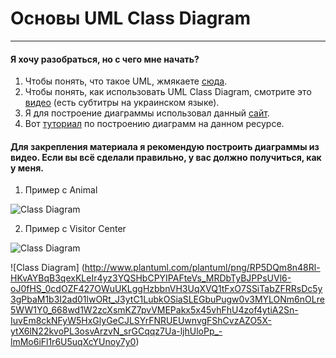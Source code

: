 # Основы UML Class Diagram
---
#### Я хочу разобраться, но с чего мне начать?
1) Чтобы понять, что такое UML, жмякаете [сюда](https://ru.wikipedia.org/wiki/UML).
2) Чтобы понять, как использовать UML Class Diagram, смотрите это [видео](https://www.youtube.com/watch?v=UI6lqHOVHic) (есть субтитры на украинском языке).
3) Я для построение диаграммы использовал данный [сайт](http://www.plantuml.com/plantuml/uml/SyfFKj2rKt3CoKnELR1Io4ZDoSa70000).
4) Вот [туториал](http://plantuml.com/ru/class-diagram) по построению диаграмм на данном ресурсе.
#### Для закрепления материала я рекомендую построить диаграммы из видео. Если вы всё сделали правильно, у вас должно получиться, как у меня.
1) Пример с Animal

![Class Diagram](http://www.plantuml.com/plantuml/png/JL3DQlD03BphANJyFegXPzD3Ga-5q1xIFe3Y25l4rWP9mT2VTw_eniQddHdcPz7EWonkqmX-4RsIqOJTIExx29FJBVYbAtgKJyP7e9E7KHVLWNkLYKRy0coK9cxHCw9zKZctA1g9gES5pYpz47Vsu1ol6VhtFp5JvFi3K7lVYqKHvuM_HR3zpSo3-8NjmDh7K9lMr74iyw6OEC3zOq_VJREMRSNQk5KswQMEwSEwGHJgV7fM2LjaYjNwRCnNM8QmfBLAEzPpdlON)

2) Пример с Visitor Center

![Class Diagram](http://www.plantuml.com/plantuml/png/SoWkIImgAStDuIhEpimhI2nAp5L8paaiBdOiAIdAJ2ejIVLCpiyBpgnALJ3W0aieX6KMPvRa5pcdvfMa5a75VFAJaYgXRAV4aeoY_FnSBYuKbGfQkheGTGfM2eQOSd1z86azFIqkXzIy5A330000)

![Class Diagram]
(http://www.plantuml.com/plantuml/png/RP5DQm8n48Rl-HKvAYBqB3qexKLeIr4yz3YQSHbCPYIPAFteVs_MRDbTyBJPPsUVl6-oJ0fHS_0cdOZF427OWuUKLggHzbbnVH3UqXVQ1tFxO7SSiTabZFRRsDc5y3gPbaM1b3I2ad01lwORt_J3ytC1LubkOSiaSLEGbuPugw0v3MYLONm6nOLre5WW1Y0_668wd1W2zcXsmKZ7pvVMEPakx5x45vhFhU4zof4ytiA2Sn-IuvEm8ckNFyW5HxGlyGeCJLSYrFNRUEUwnvgFShCvzAZO5X-ytX6lN22kvoPL3osvArzvN_srGCqqz7Ua-ljhUloPp_-lmMo6iFl1r6U5uqXcYUnoy7y0)
